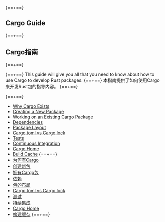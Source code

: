 {==+==}
## Cargo Guide
{==+==}
## Cargo指南
{==+==}

{==+==}
This guide will give you all that you need to know about how to use Cargo to
develop Rust packages.
{==+==}
本指南提供了如何使用Cargo来开发Rust包的指导内容。
{==+==}

{==+==}
* [Why Cargo Exists](why-cargo-exists.md)
* [Creating a New Package](creating-a-new-project.md)
* [Working on an Existing Cargo Package](working-on-an-existing-project.md)
* [Dependencies](dependencies.md)
* [Package Layout](project-layout.md)
* [Cargo.toml vs Cargo.lock](cargo-toml-vs-cargo-lock.md)
* [Tests](tests.md)
* [Continuous Integration](continuous-integration.md)
* [Cargo Home](cargo-home.md)
* [Build Cache](build-cache.md)
{==+==}
* [为何有Cargo](why-cargo-exists.md)
* [创建新包](creating-a-new-project.md)
* [拥有Cargo包](working-on-an-existing-project.md)
* [依赖](dependencies.md)
* [包的布局](project-layout.md)
* [Cargo.toml vs Cargo.lock](cargo-toml-vs-cargo-lock.md)
* [测试](tests.md)
* [持续集成](continuous-integration.md)
* [Cargo Home](cargo-home.md)
* [构建缓存](build-cache.md)
{==+==}
